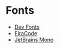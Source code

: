 # Fonts

- [Dev Fonts](https://devfonts.gafi.dev/)
- [FiraCode](https://github.com/tonsky/FiraCode)
- [JetBrains Mono](https://www.jetbrains.com/lp/mono/)
